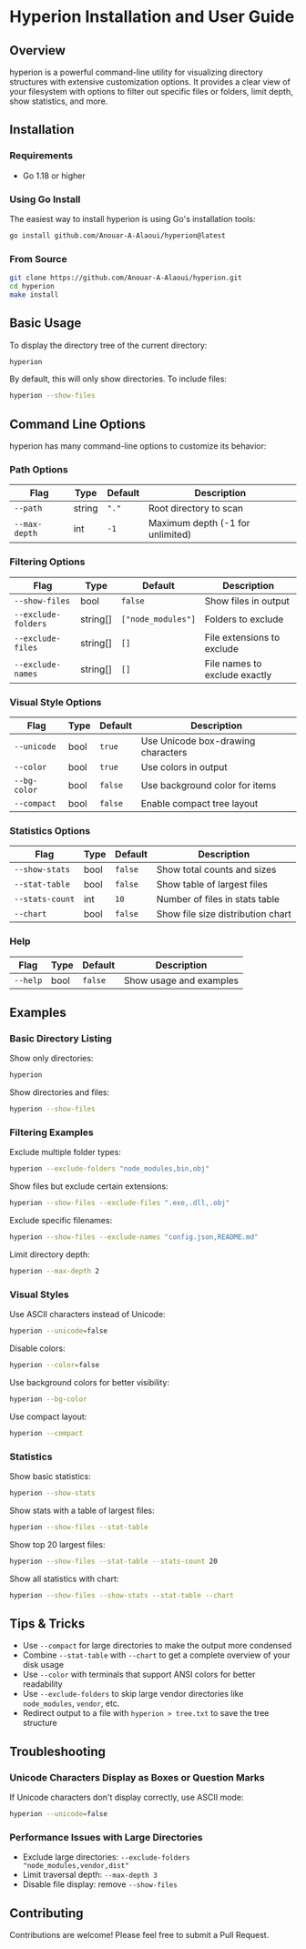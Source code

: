 # Hyperion Installation and User Guide

## Overview

hyperion is a powerful command-line utility for visualizing directory structures with extensive customization options. It provides a clear view of your filesystem with options to filter out specific files or folders, limit depth, show statistics, and more.

## Installation

### Requirements

- Go 1.18 or higher

### Using Go Install

The easiest way to install hyperion is using Go's installation tools:

```bash
go install github.com/Anouar-A-Alaoui/hyperion@latest
```

### From Source

```bash
git clone https://github.com/Anouar-A-Alaoui/hyperion.git
cd hyperion
make install
```

## Basic Usage

To display the directory tree of the current directory:

```bash
hyperion
```

By default, this will only show directories. To include files:

```bash
hyperion --show-files
```

## Command Line Options

hyperion has many command-line options to customize its behavior:

### Path Options

| Flag               | Type    | Default           | Description                          |
|--------------------|---------|-------------------|--------------------------------------|
| `--path`           | string  | `"."`             | Root directory to scan               |
| `--max-depth`      | int     | `-1`              | Maximum depth (-1 for unlimited)     |

### Filtering Options

| Flag               | Type      | Default            | Description                       |
|--------------------|-----------|--------------------|-----------------------------------|
| `--show-files`     | bool      | `false`            | Show files in output              |
| `--exclude-folders`| string[]  | `["node_modules"]` | Folders to exclude                |
| `--exclude-files`  | string[]  | `[]`               | File extensions to exclude        |
| `--exclude-names`  | string[]  | `[]`               | File names to exclude exactly     |

### Visual Style Options

| Flag               | Type      | Default           | Description                        |
|--------------------|-----------|-------------------|------------------------------------|
| `--unicode`        | bool      | `true`            | Use Unicode box-drawing characters |
| `--color`          | bool      | `true`            | Use colors in output               |
| `--bg-color`       | bool      | `false`           | Use background color for items     |
| `--compact`        | bool      | `false`           | Enable compact tree layout         |

### Statistics Options

| Flag               | Type      | Default           | Description                        |
|--------------------|-----------|-------------------|------------------------------------|
| `--show-stats`     | bool      | `false`           | Show total counts and sizes        |
| `--stat-table`     | bool      | `false`           | Show table of largest files        |
| `--stats-count`    | int       | `10`              | Number of files in stats table     |
| `--chart`          | bool      | `false`           | Show file size distribution chart  |

### Help

| Flag               | Type      | Default           | Description                        |
|--------------------|-----------|-------------------|------------------------------------|
| `--help`           | bool      | `false`           | Show usage and examples            |

## Examples

### Basic Directory Listing

Show only directories:

```bash
hyperion
```

Show directories and files:

```bash
hyperion --show-files
```

### Filtering Examples

Exclude multiple folder types:

```bash
hyperion --exclude-folders "node_modules,bin,obj"
```

Show files but exclude certain extensions:

```bash
hyperion --show-files --exclude-files ".exe,.dll,.obj"
```

Exclude specific filenames:

```bash
hyperion --show-files --exclude-names "config.json,README.md"
```

Limit directory depth:

```bash
hyperion --max-depth 2
```

### Visual Styles

Use ASCII characters instead of Unicode:

```bash
hyperion --unicode=false
```

Disable colors:

```bash
hyperion --color=false
```

Use background colors for better visibility:

```bash
hyperion --bg-color
```

Use compact layout:

```bash
hyperion --compact
```

### Statistics

Show basic statistics:

```bash
hyperion --show-stats
```

Show stats with a table of largest files:

```bash
hyperion --show-files --stat-table
```

Show top 20 largest files:

```bash
hyperion --show-files --stat-table --stats-count 20
```

Show all statistics with chart:

```bash
hyperion --show-files --show-stats --stat-table --chart
```

## Tips & Tricks

- Use `--compact` for large directories to make the output more condensed
- Combine `--stat-table` with `--chart` to get a complete overview of your disk usage
- Use `--color` with terminals that support ANSI colors for better readability
- Use `--exclude-folders` to skip large vendor directories like `node_modules`, `vendor`, etc.
- Redirect output to a file with `hyperion > tree.txt` to save the tree structure

## Troubleshooting

### Unicode Characters Display as Boxes or Question Marks

If Unicode characters don't display correctly, use ASCII mode:

```bash
hyperion --unicode=false
```

### Performance Issues with Large Directories

- Exclude large directories: `--exclude-folders "node_modules,vendor,dist"`
- Limit traversal depth: `--max-depth 3`
- Disable file display: remove `--show-files`

## Contributing

Contributions are welcome! Please feel free to submit a Pull Request.
